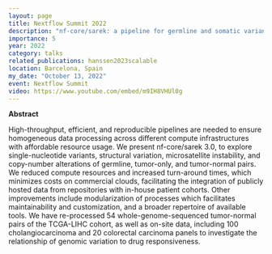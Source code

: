 ```yaml
---
layout: page
title: Nextflow Summit 2022
description: "nf-core/sarek: a pipeline for germline and somatic variant calling"
importance: 5
year: 2022
category: talks
related_publications: hanssen2023scalable
location: Barcelona, Spain
my_date: "October 13, 2022"
event: Nextflow Summit
video: https://www.youtube.com/embed/m9IH8VHUl0g
---
```


**Abstract**

High-throughput, efficient, and reproducible pipelines are needed to ensure homogeneous data processing across different compute infrastructures with affordable resource usage.
We present nf-core/sarek 3.0, to explore single-nucleotide variants, structural variation, microsatellite instability, and copy-number alterations of germline, tumor-only, and tumor-normal pairs.
We reduced compute resources and increased turn-around times, which minimizes costs on commercial clouds, facilitating the integration of publicly hosted data from repositories with in-house patient cohorts.
Other improvements include modularization of processes which facilitates maintainability and customization, and a broader repertoire of available tools.
We have re-processed 54 whole-genome-sequenced tumor-normal pairs of the TCGA-LIHC cohort, as well as on-site data, including 100 cholangiocarcinoma and 20 colorectal carcinoma panels to investigate the relationship of genomic variation to drug responsiveness.



